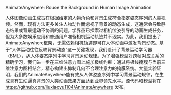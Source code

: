 AnimateAnywhere: Rouse the Background in Human Image Animation

人体图像动画生成旨在根据给定的人物角色和背景生成符合指定姿态序列的人类视频。然而，现有方法更多关注人物动作而忽视了背景的动态生成，这通常会导致静态结果或背景运动不协调的问题。学界虽已探索过相机位姿引导的动画生成任务，但为大多数娱乐应用和普通用户准备相机运动轨迹并不现实。为此，我们提出了AnimateAnywhere框架，无需依赖相机轨迹即可在人体动画中激发背景动态。基于"人体运动往往反映背景动态"这一关键发现，我们设计了背景运动学习器（BML），从人体姿态序列中学习背景运动规律。为了增强模型对跨帧对应关系的精确学习，我们进一步在三维注意力图上施加极线约束：通过将极线掩膜与当前三维注意力图相结合，精心构建出抑制几何不合理注意力的掩膜系统。大量实验证明，我们的AnimateAnywhere能有效从人体姿态序列中学习背景运动规律，在生成具有生动逼真背景的人类动画效果方面达到业界领先水平。源代码和模型将在<https://github.com/liuxiaoyu1104/AnimateAnywhere> 发布。
